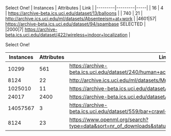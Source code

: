 Select One!
| Instances | Attributes | Link |
|---------|---------|-----|
| 16      | 4       | https://archive-beta.ics.uci.edu/dataset/13/balloons                                        |
| 740     | 21      | http://archive.ics.uci.edu/ml/datasets/Absenteeism+at+work                                  |
|4601|57| https://archive-beta.ics.uci.edu/dataset/94/spambase                                   SELECTED     |   
|2000|7| https://archive-beta.ics.uci.edu/dataset/422/wireless+indoor+localization                   |


Select One!

| Instances | Attributes | Link |
|---------|---------|-----|
|10299|561| https://archive-beta.ics.uci.edu/dataset/240/human+activity+recognition+using+smartphones   |
| 8124 | 22 | http://archive.ics.uci.edu/ml/datasets/Mushroom                                             |
|1025010|11| https://archive-beta.ics.uci.edu/dataset/158/poker+hand                                     |
|24017|2400| https://archive-beta.ics.uci.edu/dataset/524/swarm+behaviour                                |
|14057567|3| https://archive-beta.ics.uci.edu/dataset/559/bar+crawl+detecting+heavy+drinking             |
| 8124| 23 | https://www.openml.org/search?type=data&sort=nr_of_downloads&status=active&order=desc&id=24 |





